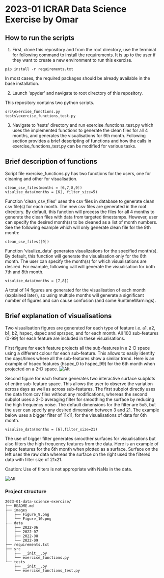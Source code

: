 # 2023-01 ICRAR Data Science Exercise by Omar

## How to run the scripts

1. First, clone this repository and from the root directory, use the terminal for following command to install the requirements. It is up to the user if they want to create a new environment to run this exercise.
```
pip install -r requirements.txt
```
In most cases, the required packages should be already available in the base installation. 

2. Launch 'spyder' and navigate to root directory of this repository.

This repository contains two python scripts.
```
src\exercise_functions.py
tests\exercise_functions_test.py
```

3. Navigate to 'tests' directory and run exercise_functions_test.py which uses the implemented functions to generate the clean files for all 4 months, and generates the visualisations for 6th month. Following section provides a brief descripting of functions and how the calls in exercise_functions_test.py can be modified for various tasks.

## Brief description of functions

Script file exercise_functions.py has two functions for the users, one for cleaning and other for visualisation.
```
clean_csv_files(months = [6,7,8,9])
visulize_data(months = [6], filter_size=5)
```
Function 'clean_csv_files' uses the csv files in database to generate clean csv file(s) for each month. The new csv files are generated in the root directory. By default, this function will process the files for all 4 months to generate the clean files with data from targeted timestamps. However, user can specify the desired month(s) to be cleaned as a list of month numbers. See the following example which will only generate clean file for the 9th month:
```
clean_csv_files([9])
```
Function 'visulize_data' generates visualizations for the specified month(s). By default, this function will generate the visualisation only for the 6th month. The user can specify the month(s) for which visualisations are desired. For example, following call will generate the visualisation for both 7th and 8th month.  
```
visulize_data(months = [7,8])
```
A total of 14 figures are generated for the visualisation of each month (explained later), so using multiple months will generate a significant number of figures and can cause confusion (and some RuntimeWarnings).  

## Brief explanation of visualisations

Two visualisation figures are generated for each type of feature i.e. a1, a2, b1, b2, hspec, dspec and sprspec, and for each month. All 100 sub-features (0-99) for each feature are included in these visualisations. 

First figure for each feature projects all the sub-features in a 2-D space using a different colour for each sub-feature. This allows to easily identify the days/times where all the sub-features show a similar trend.
Here is an example of hspec features (hspec_0 to hspec_99) for the 6th month when projected on a 2-D space.
![Alt](Figure_9.png)

Second figure for each feature generates two interactive surface subplots of entire sub-feature space. This allows the user to observe the variation across days as well as across sub-features. The first subplot directly uses the data from csv files without any modifications, whereas the second subplot uses a 2-D averaging filter for smoothing the surface by reducing the high frequency noise. The default dimensions for the filter are 5x5, but the user can specify any desired dimension between 3 and 21. The example below uses a bigger filter of 11x11, for the visualisations of data for 6th month. 
```
visulize_data(months = [6],filter_size=21)
```

The use of bigger filter generates smoother surfaces for visualisations but also filters the high frequency features from the data. Here is an example of hspec features for the 6th month when plotted as a surface. Surface on the left uses the raw data whereas the surface on the right used the filtered data with filter size of 21x21.

Caution: Use of filters is not appropriate with NaNs in the data. 

![Alt](Figure_10.png)


### Project structure
```
2023-01-data-science-exercise/
├── README.md
├── images
│   ├── Figure_9.png
│   └── Figure_10.png
├── data
│   ├── 2022-06
│   ├── 2022-07
│   ├── 2022-08
│   └── 2022-09
├── requirements.txt
├── src
│   ├── __init__.py
│   └── exercise_functions.py
└── tests
    ├── __init__.py
    └── exercise_functions_test.py
```



